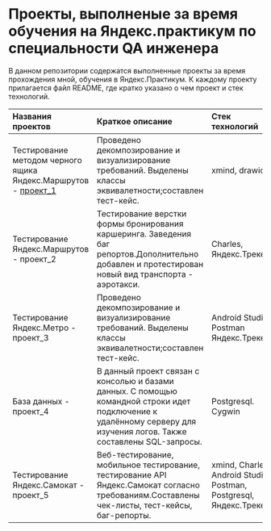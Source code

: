 # Проекты, выполненые за время обучения на Яндекс.практикум по специальности QA инженера

В данном репозитории содержатся выполненные проекты за время прохождения мной, обучения в Яндекс.Практикум. К каждому проекту прилагается файл README, где кратко указано о чем проект и стек технологий.

| Названия проектов | Краткое описание |Стек технологий|
|:----|:----|:----|
| Тестирование методом черного ящика Яндекс.Маршрутов - [проект_1](https://github.com/wwwewwwe2/Yandex.Practicum/tree/master/проект_1) | Проведено декомпозирование и визуализирование требований. Выделены классы эквивалетности;составлен тест-кейс. | xmind, drawio. |
| Тестирование Яндекс.Маршрутов - проект_2 | Тестирование верстки формы бронирования каршеринга. Заведения баг репортов.Дополнительно добавлен и протестирован новый вид транспорта - аэротакси. | Charles, Яндекс.Трекер. |	
| Тестирование Яндекс.Метро - проект_3 | Проведено декомпозирование и визуализирование требований. Выделены классы эквивалетности;составлен тест-кейс. | Android Studio, Postman Яндекс.Трекер. |		
| База данных - проект_4 | В данный проект связан с консолью и базами данных. С помощью командной строки идет подключение к удалённому серверу для изучения логов. Также составлены SQL-запросы.| Postgresql. Cygwin |
| Тестирование Яндекс.Самокат - проект_5 | Веб-тестирование, мобильное тестирование, тестирование API Яндекс.Самокат согласно требованиям.Составлены чек-листы, тест-кейсы, баг-репорты. | xmind, Charles, Android Studio, Postman, Postgresql, Яндекс.Трекер. |		

